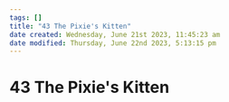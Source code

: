 ```yaml
---
tags: []
title: "43 The Pixie's Kitten"
date created: Wednesday, June 21st 2023, 11:45:23 am
date modified: Thursday, June 22nd 2023, 5:13:15 pm
---
```


# 43 The Pixie's Kitten
